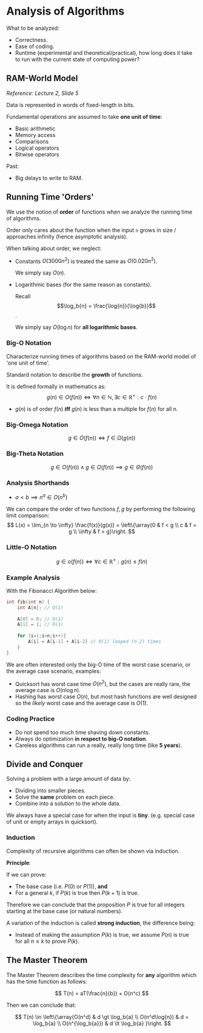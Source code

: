 # Analysis of Algorithms

What to be analyzed:

- Correctness.
- Ease of coding.
- Runtime (experimental and theoretical/practical), how long does it take to run with the current state of computing power?

## RAM-World Model

*Reference: Lecture 2, Slide 5*

Data is represented in words of fixed-length in bits.

Fundamental operations are assumed to take **one unit of time**:

- Basic arithmetic
- Memory access
- Comparisons
- Logical operators
- Bitwise operators

Past:

- Big delays to write to RAM.

## Running Time 'Orders'

We use the notion of **order** of functions when we analyze the running time of algorithms. 

Order only cares about the function when the input `n` grows in size / approaches infinity (hence asymptotic analysis).

When talking about order, we neglect:

- Constants
  $O(3000n^2)$ is treated the same as $O(0.020n^2)$.

  We simply say $O(n)$.

- Logarithmic bases (for the same reason as constants).

  Recall $$\log_b{n} = \frac{\log{n}}{\log{b}}$$.

  We simply say $O(\log{n})$ for **all logarithmic bases**.

### Big-O Notation

Characterize running times of algorithms based on the RAM-world model of 'one unit of time'.

Standard notation to describe the **growth** of functions.

It is defined formally in mathematics as:
$$
g(n) \in O(f(n)) \iff \forall{n}\in\mathbb{\mathbb{N}}, \exists{c}\in\mathbb{R}^+: c\cdot f(n)
$$

- $g(n)$ is of order $f(n)$ **iff**  $g(n)$ is less than a multiple for $f(n)$ for all n.

### Big-Omega Notation

$$
g\in O(f(n)) \iff f \in \Omega(g(n))
$$

### Big-Theta Notation

$$
g\in O(f(n)) \wedge g\in\Omega(f(n)) \implies g\in \Theta(f(n))
$$

### Analysis Shorthands

- $a \lt b \implies n^a \in O(n^b)$

We can compare the order of two functions $f, g$ by performing the following limit comparison:
$$
L(x) = \lim_{n \to \infty} \frac{f(x)}{g(x)} = \left\{\array{0 & f < g \\ c & f = g \\ \infty & f > g}\right.
$$


### Little-O Notation

$$
g \in o(f(n)) \iff \forall c\in\mathbb{R}^+: g(n) \leq f(n)
$$

### Example Analysis

With the Fibonacci Algorithm below:

```c
int fib(int n) {
    int A[n]; // O(1)
    
    A[0] = 0; // O(1)
    A[1] = 1; // O(1)
    
    for (i=1;i<n;i++){
        A[i] = A[i-1] + A[i-2] // O(1) looped (n-2) times
    }
}
```

We are often interested only the big-O time of the worst case scenario, or the average case scenario, examples:

- Quicksort has worst case time $O(n^2)$, but the cases are really rare, the average case is $O(n\log{n})$.
- Hashing has worst case $O(n)$, but most hash functions are well designed so the *likely* worst case and the average case is $O(1)$.

### Coding Practice

- Do not spend too much time shaving down constants.
- Always do optimization **in respect to big-O notation**.
- Careless algorithms can run a really, really long time (like **5 years**).

## Divide and Conquer

Solving a problem with a large amount of data by:

- Dividing into smaller pieces.
- Solve the **same** problem on each piece.
- Combine into a solution to the whole data.

We always have a special case for when the input is **tiny**. (e.g. special case of unit or empty arrays in quicksort).

### Induction

Complexity of recursive algorithms can often be shown via induction.

**Principle**:

If we can prove:

- The base case (i.e. $P(0)$ or $P(1)$), **and**
- For a general $k$, if $P(k)$ is true then $P(k+1)$ is true.

Therefore we can conclude that the proposition $P$ is true for all integers starting at the base case (or natural numbers).

A variation of the induction is called **strong induction**, the difference being:

- Instead of making the assumption $P(k)$ is true, we assume $P(n)$ is true for all $n \leq k$ to prove $P(k)$.

## The Master Theorem

The Master Theorem describes the time complexity for **any** algorithm which has the time function as follows:

$$
T(n) = aT(\frac{n}{b}) + O(n^c)
$$

Then we can conclude that:

$$
T(n) \in \left\{\array{O(n^d) & d \gt \log_b{a} \\ O(n^d\log{n}) & d = \log_b{a} \\ O(n^{\log_b{a}}) & d \lt \log_b{a} }\right.
$$
